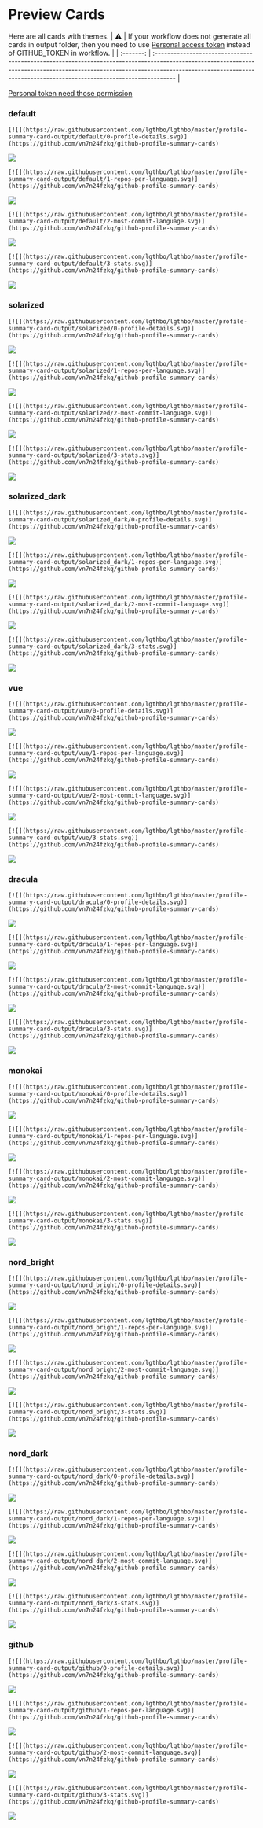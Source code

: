 
# Preview Cards

Here are all cards with themes.
| :warning: | If your workflow does not generate all cards in output folder, then you need to use [Personal access token](https://docs.github.com/en/actions/configuring-and-managing-workflows/creating-and-storing-encrypted-secrets) instead of GITHUB_TOKEN in workflow. |
| :-------: | :------------------------------------------------------------------------------------------------------------------------------------------------------------------------------------------------------------------------------------------------ |

[Personal token need those permission](https://github.com/vn7n24fzkq/github-profile-summary-cards/wiki/Personal-access-token-permissions)


### default


```
[![](https://raw.githubusercontent.com/lgthbo/lgthbo/master/profile-summary-card-output/default/0-profile-details.svg)](https://github.com/vn7n24fzkq/github-profile-summary-cards)
```
![](https://raw.githubusercontent.com/lgthbo/lgthbo/master/profile-summary-card-output/default/0-profile-details.svg)


```
[![](https://raw.githubusercontent.com/lgthbo/lgthbo/master/profile-summary-card-output/default/1-repos-per-language.svg)](https://github.com/vn7n24fzkq/github-profile-summary-cards)
```
![](https://raw.githubusercontent.com/lgthbo/lgthbo/master/profile-summary-card-output/default/1-repos-per-language.svg)


```
[![](https://raw.githubusercontent.com/lgthbo/lgthbo/master/profile-summary-card-output/default/2-most-commit-language.svg)](https://github.com/vn7n24fzkq/github-profile-summary-cards)
```
![](https://raw.githubusercontent.com/lgthbo/lgthbo/master/profile-summary-card-output/default/2-most-commit-language.svg)


```
[![](https://raw.githubusercontent.com/lgthbo/lgthbo/master/profile-summary-card-output/default/3-stats.svg)](https://github.com/vn7n24fzkq/github-profile-summary-cards)
```
![](https://raw.githubusercontent.com/lgthbo/lgthbo/master/profile-summary-card-output/default/3-stats.svg)


### solarized


```
[![](https://raw.githubusercontent.com/lgthbo/lgthbo/master/profile-summary-card-output/solarized/0-profile-details.svg)](https://github.com/vn7n24fzkq/github-profile-summary-cards)
```
![](https://raw.githubusercontent.com/lgthbo/lgthbo/master/profile-summary-card-output/solarized/0-profile-details.svg)


```
[![](https://raw.githubusercontent.com/lgthbo/lgthbo/master/profile-summary-card-output/solarized/1-repos-per-language.svg)](https://github.com/vn7n24fzkq/github-profile-summary-cards)
```
![](https://raw.githubusercontent.com/lgthbo/lgthbo/master/profile-summary-card-output/solarized/1-repos-per-language.svg)


```
[![](https://raw.githubusercontent.com/lgthbo/lgthbo/master/profile-summary-card-output/solarized/2-most-commit-language.svg)](https://github.com/vn7n24fzkq/github-profile-summary-cards)
```
![](https://raw.githubusercontent.com/lgthbo/lgthbo/master/profile-summary-card-output/solarized/2-most-commit-language.svg)


```
[![](https://raw.githubusercontent.com/lgthbo/lgthbo/master/profile-summary-card-output/solarized/3-stats.svg)](https://github.com/vn7n24fzkq/github-profile-summary-cards)
```
![](https://raw.githubusercontent.com/lgthbo/lgthbo/master/profile-summary-card-output/solarized/3-stats.svg)


### solarized_dark


```
[![](https://raw.githubusercontent.com/lgthbo/lgthbo/master/profile-summary-card-output/solarized_dark/0-profile-details.svg)](https://github.com/vn7n24fzkq/github-profile-summary-cards)
```
![](https://raw.githubusercontent.com/lgthbo/lgthbo/master/profile-summary-card-output/solarized_dark/0-profile-details.svg)


```
[![](https://raw.githubusercontent.com/lgthbo/lgthbo/master/profile-summary-card-output/solarized_dark/1-repos-per-language.svg)](https://github.com/vn7n24fzkq/github-profile-summary-cards)
```
![](https://raw.githubusercontent.com/lgthbo/lgthbo/master/profile-summary-card-output/solarized_dark/1-repos-per-language.svg)


```
[![](https://raw.githubusercontent.com/lgthbo/lgthbo/master/profile-summary-card-output/solarized_dark/2-most-commit-language.svg)](https://github.com/vn7n24fzkq/github-profile-summary-cards)
```
![](https://raw.githubusercontent.com/lgthbo/lgthbo/master/profile-summary-card-output/solarized_dark/2-most-commit-language.svg)


```
[![](https://raw.githubusercontent.com/lgthbo/lgthbo/master/profile-summary-card-output/solarized_dark/3-stats.svg)](https://github.com/vn7n24fzkq/github-profile-summary-cards)
```
![](https://raw.githubusercontent.com/lgthbo/lgthbo/master/profile-summary-card-output/solarized_dark/3-stats.svg)


### vue


```
[![](https://raw.githubusercontent.com/lgthbo/lgthbo/master/profile-summary-card-output/vue/0-profile-details.svg)](https://github.com/vn7n24fzkq/github-profile-summary-cards)
```
![](https://raw.githubusercontent.com/lgthbo/lgthbo/master/profile-summary-card-output/vue/0-profile-details.svg)


```
[![](https://raw.githubusercontent.com/lgthbo/lgthbo/master/profile-summary-card-output/vue/1-repos-per-language.svg)](https://github.com/vn7n24fzkq/github-profile-summary-cards)
```
![](https://raw.githubusercontent.com/lgthbo/lgthbo/master/profile-summary-card-output/vue/1-repos-per-language.svg)


```
[![](https://raw.githubusercontent.com/lgthbo/lgthbo/master/profile-summary-card-output/vue/2-most-commit-language.svg)](https://github.com/vn7n24fzkq/github-profile-summary-cards)
```
![](https://raw.githubusercontent.com/lgthbo/lgthbo/master/profile-summary-card-output/vue/2-most-commit-language.svg)


```
[![](https://raw.githubusercontent.com/lgthbo/lgthbo/master/profile-summary-card-output/vue/3-stats.svg)](https://github.com/vn7n24fzkq/github-profile-summary-cards)
```
![](https://raw.githubusercontent.com/lgthbo/lgthbo/master/profile-summary-card-output/vue/3-stats.svg)


### dracula


```
[![](https://raw.githubusercontent.com/lgthbo/lgthbo/master/profile-summary-card-output/dracula/0-profile-details.svg)](https://github.com/vn7n24fzkq/github-profile-summary-cards)
```
![](https://raw.githubusercontent.com/lgthbo/lgthbo/master/profile-summary-card-output/dracula/0-profile-details.svg)


```
[![](https://raw.githubusercontent.com/lgthbo/lgthbo/master/profile-summary-card-output/dracula/1-repos-per-language.svg)](https://github.com/vn7n24fzkq/github-profile-summary-cards)
```
![](https://raw.githubusercontent.com/lgthbo/lgthbo/master/profile-summary-card-output/dracula/1-repos-per-language.svg)


```
[![](https://raw.githubusercontent.com/lgthbo/lgthbo/master/profile-summary-card-output/dracula/2-most-commit-language.svg)](https://github.com/vn7n24fzkq/github-profile-summary-cards)
```
![](https://raw.githubusercontent.com/lgthbo/lgthbo/master/profile-summary-card-output/dracula/2-most-commit-language.svg)


```
[![](https://raw.githubusercontent.com/lgthbo/lgthbo/master/profile-summary-card-output/dracula/3-stats.svg)](https://github.com/vn7n24fzkq/github-profile-summary-cards)
```
![](https://raw.githubusercontent.com/lgthbo/lgthbo/master/profile-summary-card-output/dracula/3-stats.svg)


### monokai


```
[![](https://raw.githubusercontent.com/lgthbo/lgthbo/master/profile-summary-card-output/monokai/0-profile-details.svg)](https://github.com/vn7n24fzkq/github-profile-summary-cards)
```
![](https://raw.githubusercontent.com/lgthbo/lgthbo/master/profile-summary-card-output/monokai/0-profile-details.svg)


```
[![](https://raw.githubusercontent.com/lgthbo/lgthbo/master/profile-summary-card-output/monokai/1-repos-per-language.svg)](https://github.com/vn7n24fzkq/github-profile-summary-cards)
```
![](https://raw.githubusercontent.com/lgthbo/lgthbo/master/profile-summary-card-output/monokai/1-repos-per-language.svg)


```
[![](https://raw.githubusercontent.com/lgthbo/lgthbo/master/profile-summary-card-output/monokai/2-most-commit-language.svg)](https://github.com/vn7n24fzkq/github-profile-summary-cards)
```
![](https://raw.githubusercontent.com/lgthbo/lgthbo/master/profile-summary-card-output/monokai/2-most-commit-language.svg)


```
[![](https://raw.githubusercontent.com/lgthbo/lgthbo/master/profile-summary-card-output/monokai/3-stats.svg)](https://github.com/vn7n24fzkq/github-profile-summary-cards)
```
![](https://raw.githubusercontent.com/lgthbo/lgthbo/master/profile-summary-card-output/monokai/3-stats.svg)


### nord_bright


```
[![](https://raw.githubusercontent.com/lgthbo/lgthbo/master/profile-summary-card-output/nord_bright/0-profile-details.svg)](https://github.com/vn7n24fzkq/github-profile-summary-cards)
```
![](https://raw.githubusercontent.com/lgthbo/lgthbo/master/profile-summary-card-output/nord_bright/0-profile-details.svg)


```
[![](https://raw.githubusercontent.com/lgthbo/lgthbo/master/profile-summary-card-output/nord_bright/1-repos-per-language.svg)](https://github.com/vn7n24fzkq/github-profile-summary-cards)
```
![](https://raw.githubusercontent.com/lgthbo/lgthbo/master/profile-summary-card-output/nord_bright/1-repos-per-language.svg)


```
[![](https://raw.githubusercontent.com/lgthbo/lgthbo/master/profile-summary-card-output/nord_bright/2-most-commit-language.svg)](https://github.com/vn7n24fzkq/github-profile-summary-cards)
```
![](https://raw.githubusercontent.com/lgthbo/lgthbo/master/profile-summary-card-output/nord_bright/2-most-commit-language.svg)


```
[![](https://raw.githubusercontent.com/lgthbo/lgthbo/master/profile-summary-card-output/nord_bright/3-stats.svg)](https://github.com/vn7n24fzkq/github-profile-summary-cards)
```
![](https://raw.githubusercontent.com/lgthbo/lgthbo/master/profile-summary-card-output/nord_bright/3-stats.svg)


### nord_dark


```
[![](https://raw.githubusercontent.com/lgthbo/lgthbo/master/profile-summary-card-output/nord_dark/0-profile-details.svg)](https://github.com/vn7n24fzkq/github-profile-summary-cards)
```
![](https://raw.githubusercontent.com/lgthbo/lgthbo/master/profile-summary-card-output/nord_dark/0-profile-details.svg)


```
[![](https://raw.githubusercontent.com/lgthbo/lgthbo/master/profile-summary-card-output/nord_dark/1-repos-per-language.svg)](https://github.com/vn7n24fzkq/github-profile-summary-cards)
```
![](https://raw.githubusercontent.com/lgthbo/lgthbo/master/profile-summary-card-output/nord_dark/1-repos-per-language.svg)


```
[![](https://raw.githubusercontent.com/lgthbo/lgthbo/master/profile-summary-card-output/nord_dark/2-most-commit-language.svg)](https://github.com/vn7n24fzkq/github-profile-summary-cards)
```
![](https://raw.githubusercontent.com/lgthbo/lgthbo/master/profile-summary-card-output/nord_dark/2-most-commit-language.svg)


```
[![](https://raw.githubusercontent.com/lgthbo/lgthbo/master/profile-summary-card-output/nord_dark/3-stats.svg)](https://github.com/vn7n24fzkq/github-profile-summary-cards)
```
![](https://raw.githubusercontent.com/lgthbo/lgthbo/master/profile-summary-card-output/nord_dark/3-stats.svg)


### github


```
[![](https://raw.githubusercontent.com/lgthbo/lgthbo/master/profile-summary-card-output/github/0-profile-details.svg)](https://github.com/vn7n24fzkq/github-profile-summary-cards)
```
![](https://raw.githubusercontent.com/lgthbo/lgthbo/master/profile-summary-card-output/github/0-profile-details.svg)


```
[![](https://raw.githubusercontent.com/lgthbo/lgthbo/master/profile-summary-card-output/github/1-repos-per-language.svg)](https://github.com/vn7n24fzkq/github-profile-summary-cards)
```
![](https://raw.githubusercontent.com/lgthbo/lgthbo/master/profile-summary-card-output/github/1-repos-per-language.svg)


```
[![](https://raw.githubusercontent.com/lgthbo/lgthbo/master/profile-summary-card-output/github/2-most-commit-language.svg)](https://github.com/vn7n24fzkq/github-profile-summary-cards)
```
![](https://raw.githubusercontent.com/lgthbo/lgthbo/master/profile-summary-card-output/github/2-most-commit-language.svg)


```
[![](https://raw.githubusercontent.com/lgthbo/lgthbo/master/profile-summary-card-output/github/3-stats.svg)](https://github.com/vn7n24fzkq/github-profile-summary-cards)
```
![](https://raw.githubusercontent.com/lgthbo/lgthbo/master/profile-summary-card-output/github/3-stats.svg)

